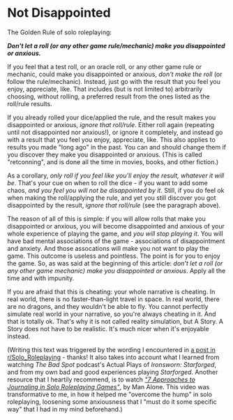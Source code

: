 # Not Disappointed

The Golden Rule of solo roleplaying:

_**Don't let a roll (or any other game rule/mechanic) make you disappointed or anxious.**_

If you feel that a test roll, or an oracle roll,
or any other game rule or mechanic,
could make you disappointed or anxious,
_don't make the roll_
(or follow the rule/mechanic).
Instead, just go with the result that you feel you enjoy, appreciate, like. 
That includes (but is not limited to) arbitrarily choosing, without rolling,
a preferred result from the ones listed as the roll/rule results.

If you already rolled your dice/applied the rule,
and the result makes you disappointed or anxious,
_ignore that roll/rule_.
Either roll again (repeating until not disappointed nor anxious!),
or ignore it completely, and instead go with a result that you feel you enjoy, appreciate, like.
This also applies to results you made "long ago" in the past.
You can and should change them if you discover they make you disappointed or anxious.
(This is called "retconning", and is done all the time in movies, books, and other fiction.)

As a corollary,
_only roll if you feel like you'll enjoy the result, whatever it will be_.
That's your cue on when to roll the dice - if you want to add some chaos,
_and you feel you will not be disappointed by it_.
Still, if you do feel ok when making the roll/applying the rule,
and yet you still discover you got disappointed by the result,
_ignore that roll/rule_ (see the paragraph above).

The reason of all of this is simple:
if you will allow rolls that make you disappointed or anxious,
you will become disappointed and anxious of your whole experience of playing the game,
and _you will stop playing it_.
You will have bad mental associations of the game -
associations of disappointment and anxiety.
And those assocations will make you not want to play the game.
This outcome is useless and pointless.
The point is for you to enjoy the game.
So, as was said at the beginning of this article:
_don't let a roll (or any other game mechanic) make you disappointed or anxious_.
Apply all the time and with impunity.

If you are afraid that this is cheating:
your whole narrative is cheating.
In real world, there is no faster-than-light travel in space.
In real world, there are no dragons, and they wouldn't be able to fly.
You cannot perfectly simulate real world in your narrative,
so you're always cheating in it.
And that is totally ok.
That's why it is not called reality simulation,
but A Story.
A Story does not have to be realistic.
It's much nicer when it's enjoyable instead.

(Writing this text was triggered by the wording I encountered in
[a post in r/Solo_Roleplaying](https://old.reddit.com/comments/1dgu658/-/l8sq9i6/) - thanks!
It also takes into account what I learned
from watching _The Bad Spot_ podcast's Actual Plays of _Ironsworn: Starforged_,
and from my own bad and good experiences playing _Starforged_.
Another resource that I heartily recommend, is to watch
_["7 Approaches to Journaling in Solo Roleplaying Games"](
https://youtu.be/_krWQlYqbzY)_, by Man Alone.
This video was transformative to me,
in how it helped me "overcome the hump" in solo roleplaying,
loosening some anxiousness that I "must do it some specific way"
that I had in my mind beforehand.)
